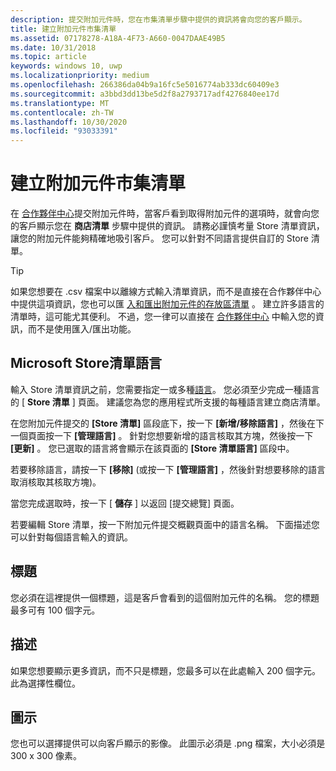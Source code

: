 ```yaml
---
description: 提交附加元件時，您在市集清單步驟中提供的資訊將會向您的客戶顯示。
title: 建立附加元件市集清單
ms.assetid: 07178278-A18A-4F73-A660-0047DAAE49B5
ms.date: 10/31/2018
ms.topic: article
keywords: windows 10, uwp
ms.localizationpriority: medium
ms.openlocfilehash: 266386da04b9a16fc5e5016774ab333dc60409e3
ms.sourcegitcommit: a3bbd3dd13be5d2f8a2793717adf4276840ee17d
ms.translationtype: MT
ms.contentlocale: zh-TW
ms.lasthandoff: 10/30/2020
ms.locfileid: "93033391"
---
```

# <a name="create-add-on-store-listings"></a>建立附加元件市集清單

在 [合作夥伴中心](https://partner.microsoft.com/dashboard)提交附加元件時，當客戶看到取得附加元件的選項時，就會向您的客戶顯示您在 **商店清單** 步驟中提供的資訊。 請務必謹慎考量 Store 清單資訊，讓您的附加元件能夠精確地吸引客戶。 您可以針對不同語言提供自訂的 Store 清單。

> [!TIP]
> 如果您想要在 .csv 檔案中以離線方式輸入清單資訊，而不是直接在合作夥伴中心中提供這項資訊，您也可以匯 [入和匯出附加元件的存放區清單](import-and-export-store-listings.md) 。 建立許多語言的清單時，這可能尤其便利。 不過，您一律可以直接在 [合作夥伴中心](https://partner.microsoft.com/dashboard) 中輸入您的資訊，而不是使用匯入/匯出功能。


## <a name="store-listing-languages"></a>Microsoft Store清單語言

輸入 Store 清單資訊之前，您需要指定一或多種[語言](supported-languages.md)。 您必須至少完成一種語言的 [ **Store 清單** ] 頁面。 建議您為您的應用程式所支援的每種語言建立商店清單。

在您附加元件提交的 **\[Store 清單\]** 區段底下，按一下 **\[新增/移除語言\]** ，然後在下一個頁面按一下 **\[管理語言\]** 。 針對您想要新增的語言核取其方塊，然後按一下 **\[更新\]** 。 您已選取的語言將會顯示在該頁面的 **\[Store 清單語言\]** 區段中。

若要移除語言，請按一下 **\[移除\]** (或按一下 **\[管理語言\]** ，然後針對想要移除的語言取消核取其核取方塊)。 

當您完成選取時，按一下 [ **儲存** ] 以返回 [提交總覽] 頁面。

若要編輯 Store 清單，按一下附加元件提交概觀頁面中的語言名稱。 下面描述您可以針對每個語言輸入的資訊。

## <a name="title"></a>標題

您必須在這裡提供一個標題，這是客戶會看到的這個附加元件的名稱。 您的標題最多可有 100 個字元。

## <a name="description"></a>描述

如果您想要顯示更多資訊，而不只是標題，您最多可以在此處輸入 200 個字元。 此為選擇性欄位。

## <a name="icon"></a>圖示

您也可以選擇提供可以向客戶顯示的影像。 此圖示必須是 .png 檔案，大小必須是 300 x 300 像素。

 

 




